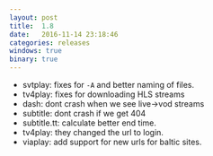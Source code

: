 ```yaml
---
layout: post
title:  1.8
date:   2016-11-14 23:18:46
categories: releases
windows: true
binary: true
---
```


* svtplay: fixes for `-A` and better naming of files.
* tv4play: fixes for downloading HLS streams
* dash: dont crash when we see live->vod streams
* subtitle: dont crash if we get 404
* subtitle.tt: calculate better end time.
* tv4play: they changed the url to login.
* viaplay: add support for new urls for baltic sites.
